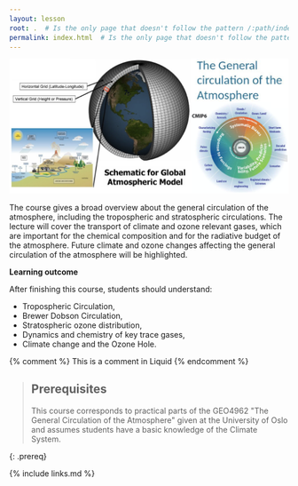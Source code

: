 ```yaml
---
layout: lesson
root: .  # Is the only page that doesn't follow the pattern /:path/index.html
permalink: index.html  # Is the only page that doesn't follow the pattern /:path/index.html
---
```


<img src="fig/geo4962.png" alt="GEO4962 course">

The course gives a broad overview about the general circulation of the atmosphere, including the tropospheric and stratospheric circulations. The lecture will cover the transport of climate and ozone relevant gases, which are important for the chemical composition and for the radiative budget of the atmosphere. Future climate and ozone changes affecting the general circulation of the atmosphere will be highlighted.

**Learning outcome**

After finishing this course, students should understand:

- Tropospheric Circulation,
- Brewer Dobson Circulation,
- Stratospheric ozone distribution,
- Dynamics and chemistry of key trace gases,
- Climate change and the Ozone Hole.

<!-- this is an html comment -->

{% comment %} This is a comment in Liquid {% endcomment %}

> ## Prerequisites
>
> This course corresponds to practical parts of the GEO4962 "The General 
> Circulation of the Atmosphere" given at the University of Oslo and assumes 
> students have a basic knowledge of the Climate System.
>
{: .prereq}

{% include links.md %}
